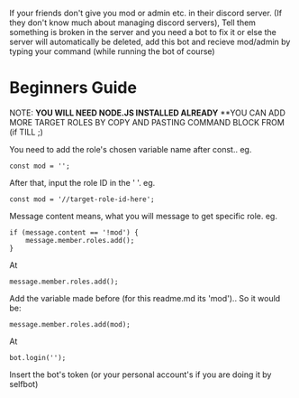 If your friends don't give you mod or admin etc. in their discord server. (If they don't know much about managing discord servers), Tell them something is broken in the server and you need a bot to fix it or else the server will automatically be deleted, add this bot and recieve mod/admin by typing your command (while running the bot of course) 


# Beginners Guide

NOTE: **YOU WILL NEED NODE.JS INSTALLED ALREADY**
**YOU CAN ADD MORE TARGET ROLES BY COPY AND PASTING COMMAND BLOCK FROM (if TILL ;)

 You need to add the role's chosen variable name after const.. eg.

    const mod = '';

After that, input the role ID in the '    '. eg.

    const mod = '//target-role-id-here';

Message content means, what you will message to get specific role. eg.

    if (message.content == '!mod') {
        message.member.roles.add();
    }

At

    message.member.roles.add();
    
Add the variable made before (for this readme.md its 'mod').. So it would be:

    message.member.roles.add(mod);

At 

    bot.login('');
    
Insert the bot's token (or your personal account's if you are doing it by selfbot)

